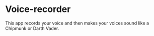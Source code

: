 # Voice-recorder
This app records your voice and then makes your voices sound like a Chipmunk or Darth Vader.
